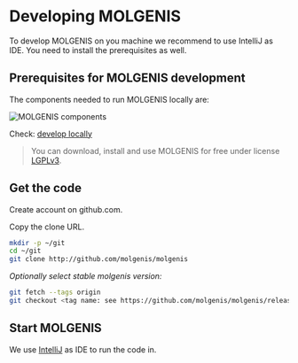 # Developing MOLGENIS
To develop MOLGENIS on you machine we recommend to use IntelliJ as IDE. 
You need to install the prerequisites as well.

## Prerequisites for MOLGENIS development
The components needed to run MOLGENIS locally are:

![MOLGENIS components](images/install/molgenis_architecture.svg?raw=true)

Check: [develop locally](guide-development-deploy-backend-services.md)  

> You can download, install and use MOLGENIS for free under license [LGPLv3](https://www.gnu.org/licenses/lgpl-3.0.en.html).

## Get the code
Create account on github.com. 

Copy the clone URL.

```bash
mkdir -p ~/git
cd ~/git 
git clone http://github.com/molgenis/molgenis
``` 

*Optionally select stable molgenis version:*

```bash
git fetch --tags origin
git checkout <tag name: see https://github.com/molgenis/molgenis/releases>
```

## Start MOLGENIS
We use [IntelliJ](guide-using-an-ide-for-backend.md) as IDE to run the code in.